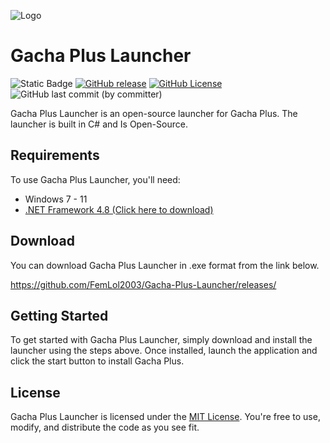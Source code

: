 
![Logo](Gacha%20Plus%20Launcher/Resources/background.png)


# Gacha Plus Launcher

![Static Badge](https://img.shields.io/badge/language-c%23-blue) [![GitHub release](https://img.shields.io/github/v/release/FemLolStudio/Gacha-Plus-Launcher)](https://github.com/FemLolStudio/Gacha-Plus-Launcher/releases) [![GitHub License](https://img.shields.io/github/license/FemLolStudio/Gacha-Plus-Launcher)](LICENSE.txt) ![GitHub last commit (by committer)](https://img.shields.io/github/last-commit/FemLolStudio/Gacha-Plus-Launcher)

Gacha Plus Launcher is an open-source launcher for Gacha Plus. The launcher is built in C# and Is Open-Source.


## Requirements

To use Gacha Plus Launcher, you'll need:

 * Windows 7 - 11
* [.NET Framework 4.8 (Click here to download)](https://dotnet.microsoft.com/en-us/download/dotnet-framework/net48)


## Download

You can download Gacha Plus Launcher in .exe format from the link below.

https://github.com/FemLol2003/Gacha-Plus-Launcher/releases/


## Getting Started

To get started with Gacha Plus Launcher, simply download and install the launcher using the steps above. Once installed, launch the application and click the start button to install Gacha Plus.


## License

Gacha Plus Launcher is licensed under the
[MIT License](LICENSE.txt). You're free to use, modify, and distribute the code as you see fit.
